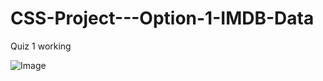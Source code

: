 # CSS-Project---Option-1-IMDB-Data

Quiz 1 working

![Image](https://www.google.com/url?sa=i&url=https%3A%2F%2Ftwitter.com%2Fcode_memez&psig=AOvVaw16UcHND4OOmGH-7pkjrijy&ust=1706690542297000&source=images&cd=vfe&opi=89978449&ved=0CBMQjRxqFwoTCMi5o-_bhIQDFQAAAAAdAAAAABAE)
